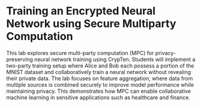 # Training an Encrypted Neural Network using Secure Multiparty Computation

This lab explores secure multi-party computation (MPC) for privacy-preserving neural network training using CrypTen. Students will implement a two-party training setup where Alice and Bob each possess a portion of the MNIST dataset and collaboratively train a neural network without revealing their private data. The lab focuses on feature aggregation, where data from multiple sources is combined securely to improve model performance while maintaining privacy. This demonstrates how MPC can enable collaborative machine learning in sensitive applications such as healthcare and finance.
